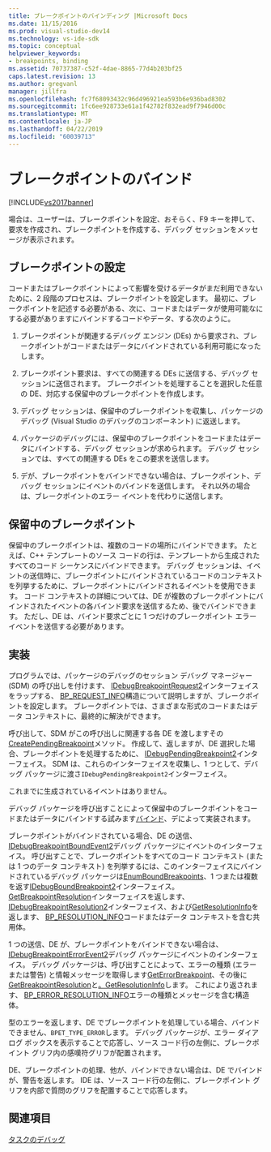 ```yaml
---
title: ブレークポイントのバインディング |Microsoft Docs
ms.date: 11/15/2016
ms.prod: visual-studio-dev14
ms.technology: vs-ide-sdk
ms.topic: conceptual
helpviewer_keywords:
- breakpoints, binding
ms.assetid: 70737387-c52f-4dae-8865-77d4b203bf25
caps.latest.revision: 13
ms.author: gregvanl
manager: jillfra
ms.openlocfilehash: fc7f68093432c96d496921ea593b6e936bad8302
ms.sourcegitcommit: 1fc6ee928733e61a1f42782f832ead9f7946d00c
ms.translationtype: MT
ms.contentlocale: ja-JP
ms.lasthandoff: 04/22/2019
ms.locfileid: "60039713"
---
```

# <a name="binding-breakpoints"></a>ブレークポイントのバインド
[!INCLUDE[vs2017banner](../../includes/vs2017banner.md)]

場合は、ユーザーは、ブレークポイントを設定、おそらく、F9 キーを押して、要求を作成され、ブレークポイントを作成する、デバッグ セッションをメッセージが表示されます。  
  
## <a name="setting-a-breakpoint"></a>ブレークポイントの設定  
 コードまたはブレークポイントによって影響を受けるデータがまだ利用できないために、2 段階のプロセスは、ブレークポイントを設定します。 最初に、ブレークポイントを記述する必要がある、次に、コードまたはデータが使用可能なにする必要がありますにバインドするコードやデータ、する次のように。  
  
1. ブレークポイントが関連するデバッグ エンジン (DEs) から要求され、ブレークポイントがコードまたはデータにバインドされている利用可能になったします。  
  
2. ブレークポイント要求は、すべての関連する DEs に送信する、デバッグ セッションに送信されます。 ブレークポイントを処理することを選択した任意の DE、対応する保留中のブレークポイントを作成します。  
  
3. デバッグ セッションは、保留中のブレークポイントを収集し、パッケージのデバッグ (Visual Studio のデバッグのコンポーネント) に返送します。  
  
4. パッケージのデバッグには、保留中のブレークポイントをコードまたはデータにバインドする、デバッグ セッションが求められます。 デバッグ セッションでは、すべての関連する DEs をこの要求を送信します。  
  
5. デが、ブレークポイントをバインドできない場合は、ブレークポイント、デバッグ セッションにイベントのバインドを送信します。 それ以外の場合は、ブレークポイントのエラー イベントを代わりに送信します。  
  
## <a name="pending-breakpoints"></a>保留中のブレークポイント  
 保留中のブレークポイントは、複数のコードの場所にバインドできます。 たとえば、C++ テンプレートのソース コードの行は、テンプレートから生成されたすべてのコード シーケンスにバインドできます。 デバッグ セッションは、イベントの送信時に、ブレークポイントにバインドされているコードのコンテキストを列挙するために、ブレークポイントにバインドされるイベントを使用できます。 コード コンテキストの詳細については、DE が複数のブレークポイントにバインドされたイベントの各バインド要求を送信するため、後でバインドできます。 ただし、DE は、バインド要求ごとに 1 つだけのブレークポイント エラー イベントを送信する必要があります。  
  
## <a name="implementation"></a>実装  
 プログラムでは、パッケージのデバッグのセッション デバッグ マネージャー (SDM) の呼び出しを付けます、 [IDebugBreakpointRequest2](../../extensibility/debugger/reference/idebugbreakpointrequest2.md)インターフェイスをラップする、 [BP_REQUEST_INFO](../../extensibility/debugger/reference/bp-request-info.md)構造について説明しますが、ブレークポイントを設定します。 ブレークポイントでは、さまざまな形式のコードまたはデータ コンテキストに、最終的に解決ができます。  
  
 呼び出して、SDM がこの呼び出しに関連する各 DE を渡しますその[CreatePendingBreakpoint](../../extensibility/debugger/reference/idebugengine2-creatependingbreakpoint.md)メソッド。 作成して、返しますが、DE 選択した場合、ブレークポイントを処理するために、 [IDebugPendingBreakpoint2](../../extensibility/debugger/reference/idebugpendingbreakpoint2.md)インターフェイス。 SDM は、これらのインターフェイスを収集し、1 つとして、デバッグ パッケージに渡さ`IDebugPendingBreakpoint2`インターフェイス。  
  
 これまでに生成されているイベントはありません。  
  
 デバッグ パッケージを呼び出すことによって保留中のブレークポイントをコードまたはデータにバインドする試みます[バインド](../../extensibility/debugger/reference/idebugpendingbreakpoint2-bind.md)、デによって実装されます。  
  
 ブレークポイントがバインドされている場合、DE の送信、 [IDebugBreakpointBoundEvent2](../../extensibility/debugger/reference/idebugbreakpointboundevent2.md)デバッグ パッケージにイベントのインターフェイス。 呼び出すことで、ブレークポイントをすべてのコード コンテキスト (または 1 つのデータ コンテキスト) を列挙するには、このインターフェイスにバインドされているデバッグ パッケージは[EnumBoundBreakpoints](../../extensibility/debugger/reference/idebugbreakpointboundevent2-enumboundbreakpoints.md)、1 つまたは複数を返す[IDebugBoundBreakpoint2](../../extensibility/debugger/reference/idebugboundbreakpoint2.md)インターフェイス。 [GetBreakpointResolution](../../extensibility/debugger/reference/idebugboundbreakpoint2-getbreakpointresolution.md)インターフェイスを返します、 [IDebugBreakpointResolution2](../../extensibility/debugger/reference/idebugbreakpointresolution2.md)インターフェイス、および[GetResolutionInfo](../../extensibility/debugger/reference/idebugbreakpointresolution2-getresolutioninfo.md)を返します、 [BP_RESOLUTION_INFO](../../extensibility/debugger/reference/bp-resolution-info.md)コードまたはデータ コンテキストを含む共用体。  
  
 1 つの送信、DE が、ブレークポイントをバインドできない場合は、 [IDebugBreakpointErrorEvent2](../../extensibility/debugger/reference/idebugbreakpointerrorevent2.md)デバッグ パッケージにイベントのインターフェイス。 デバッグ パッケージは、呼び出すことによって、エラーの種類 (エラーまたは警告) と情報メッセージを取得します[GetErrorBreakpoint](../../extensibility/debugger/reference/idebugbreakpointerrorevent2-geterrorbreakpoint.md)、その後に[GetBreakpointResolution](../../extensibility/debugger/reference/idebugerrorbreakpoint2-getbreakpointresolution.md)と[。GetResolutionInfo](../../extensibility/debugger/reference/idebugerrorbreakpointresolution2-getresolutioninfo.md)します。 これにより返されます、 [BP_ERROR_RESOLUTION_INFO](../../extensibility/debugger/reference/bp-error-resolution-info.md)エラーの種類とメッセージを含む構造体。  
  
 型のエラーを返します、DE でブレークポイントを処理している場合、バインドできません、`BPET_TYPE_ERROR`します。 デバッグ パッケージが、エラー ダイアログ ボックスを表示することで応答し、ソース コード行の左側に、ブレークポイント グリフ内の感嘆符グリフが配置されます。  
  
 DE、ブレークポイントの処理、他が、バインドできない場合は、DE でバインドが、警告を返します。 IDE は、ソース コード行の左側に、ブレークポイント グリフを内部で質問のグリフを配置することで応答します。  
  
## <a name="see-also"></a>関連項目  
 [タスクのデバッグ](../../extensibility/debugger/debugging-tasks.md)
